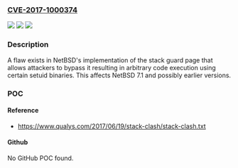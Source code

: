 ### [CVE-2017-1000374](https://cve.mitre.org/cgi-bin/cvename.cgi?name=CVE-2017-1000374)
![](https://img.shields.io/static/v1?label=Product&message=n%2Fa&color=blue)
![](https://img.shields.io/static/v1?label=Version&message=n%2Fa&color=blue)
![](https://img.shields.io/static/v1?label=Vulnerability&message=n%2Fa&color=brighgreen)

### Description

A flaw exists in NetBSD's implementation of the stack guard page that allows attackers to bypass it resulting in arbitrary code execution using certain setuid binaries. This affects NetBSD 7.1 and possibly earlier versions.

### POC

#### Reference
- https://www.qualys.com/2017/06/19/stack-clash/stack-clash.txt

#### Github
No GitHub POC found.

